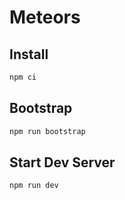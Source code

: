 # Meteors

## Install

```sh
npm ci
```

## Bootstrap

```sh
npm run bootstrap
```

## Start Dev Server

```sh
npm run dev
```
